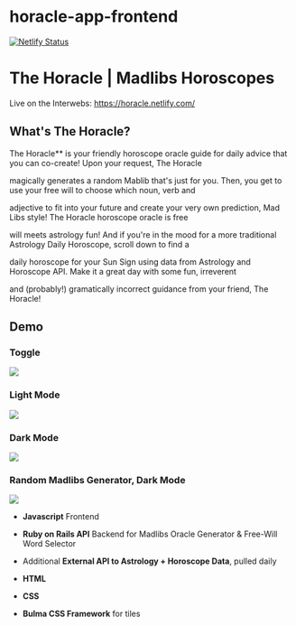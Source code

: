 # horacle-app-frontend

[![Netlify Status](https://api.netlify.com/api/v1/badges/580e6c9a-d61e-4038-89b3-097a51c23d34/deploy-status)](https://app.netlify.com/sites/horacle/deploys)

# **The Horacle** | Madlibs Horoscopes 
Live on the Interwebs:  https://horacle.netlify.com/ 

## What's The Horacle? 

The Horacle** is your friendly horoscope oracle guide for daily advice that you can co-create! Upon your request, The Horacle 

magically generates a random Mablib that's just for you.  Then, you get to use your free will to choose which noun, verb and 

adjective to fit into your future and create your very own prediction, Mad Libs style! The Horacle horoscope oracle is free 

will meets astrology fun! And if you're in the mood for a more traditional Astrology Daily Horoscope, scroll down to find a 

daily horoscope for your Sun Sign using data from Astrology and Horoscope API.  Make it a great day with some fun, irreverent 

and (probably!) gramatically incorrect guidance from your friend, The Horacle!

## Demo 

### Toggle 

![](horacle_toggle.gif)

### Light Mode 

![](horacle_lightmode.gif)

### Dark Mode 

![](horacle_darkmode.gif)

### Random Madlibs Generator, Dark Mode

![](horacle_madlibs_dark.gif)


* **Javascript** Frontend 

* **Ruby on Rails API** Backend for Madlibs Oracle Generator & Free-Will Word Selector

* Additional **External API to Astrology + Horoscope Data**, pulled daily 

* **HTML** 

* **CSS**

* **Bulma CSS Framework** for tiles 



